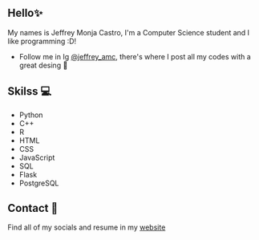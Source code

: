 ## Hello✨

My names is Jeffrey Monja Castro, I'm a Computer Science student and I like programming :D!

- Follow me in Ig [@jeffrey_amc](https://www.instagram.com/jeffrey_amc/), there's where I post all my codes with a great desing 👀

## Skilss 💻

- Python
- C++
- R
- HTML
- CSS
- JavaScript
- SQL
- Flask
- PostgreSQL

## Contact 📲

Find all of my socials and resume in my [website](https://beacons.ai/jeffrey_amc)
